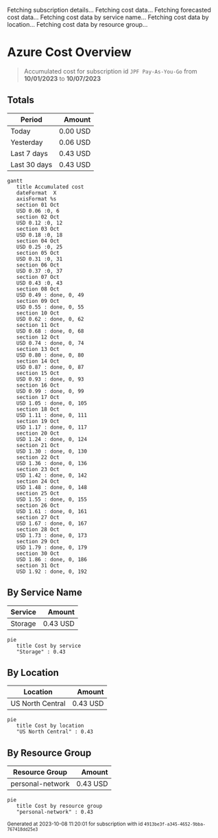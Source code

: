 Fetching subscription details...
Fetching cost data...
Fetching forecasted cost data...
Fetching cost data by service name...
Fetching cost data by location...
Fetching cost data by resource group...
# Azure Cost Overview

> Accumulated cost for subscription id `JPF Pay-As-You-Go` from **10/01/2023** to **10/07/2023**

## Totals

|Period|Amount|
|---|---:|
|Today|0.00 USD|
|Yesterday|0.06 USD|
|Last 7 days|0.43 USD|
|Last 30 days|0.43 USD|

```mermaid
gantt
   title Accumulated cost
   dateFormat  X
   axisFormat %s
   section 01 Oct
   USD 0.06 :0, 6
   section 02 Oct
   USD 0.12 :0, 12
   section 03 Oct
   USD 0.18 :0, 18
   section 04 Oct
   USD 0.25 :0, 25
   section 05 Oct
   USD 0.31 :0, 31
   section 06 Oct
   USD 0.37 :0, 37
   section 07 Oct
   USD 0.43 :0, 43
   section 08 Oct
   USD 0.49 : done, 0, 49
   section 09 Oct
   USD 0.55 : done, 0, 55
   section 10 Oct
   USD 0.62 : done, 0, 62
   section 11 Oct
   USD 0.68 : done, 0, 68
   section 12 Oct
   USD 0.74 : done, 0, 74
   section 13 Oct
   USD 0.80 : done, 0, 80
   section 14 Oct
   USD 0.87 : done, 0, 87
   section 15 Oct
   USD 0.93 : done, 0, 93
   section 16 Oct
   USD 0.99 : done, 0, 99
   section 17 Oct
   USD 1.05 : done, 0, 105
   section 18 Oct
   USD 1.11 : done, 0, 111
   section 19 Oct
   USD 1.17 : done, 0, 117
   section 20 Oct
   USD 1.24 : done, 0, 124
   section 21 Oct
   USD 1.30 : done, 0, 130
   section 22 Oct
   USD 1.36 : done, 0, 136
   section 23 Oct
   USD 1.42 : done, 0, 142
   section 24 Oct
   USD 1.48 : done, 0, 148
   section 25 Oct
   USD 1.55 : done, 0, 155
   section 26 Oct
   USD 1.61 : done, 0, 161
   section 27 Oct
   USD 1.67 : done, 0, 167
   section 28 Oct
   USD 1.73 : done, 0, 173
   section 29 Oct
   USD 1.79 : done, 0, 179
   section 30 Oct
   USD 1.86 : done, 0, 186
   section 31 Oct
   USD 1.92 : done, 0, 192
```

## By Service Name

|Service|Amount|
|---|---:|
|Storage|0.43 USD|

```mermaid
pie
   title Cost by service
   "Storage" : 0.43
```

## By Location

|Location|Amount|
|---|---:|
|US North Central|0.43 USD|

```mermaid
pie
   title Cost by location
   "US North Central" : 0.43
```

## By Resource Group

|Resource Group|Amount|
|---|---:|
|personal-network|0.43 USD|

```mermaid
pie
   title Cost by resource group
   "personal-network" : 0.43
```

<sup>Generated at 2023-10-08 11:20:01 for subscription with id `4913be3f-a345-4652-9bba-767418dd25e3`</sup>
